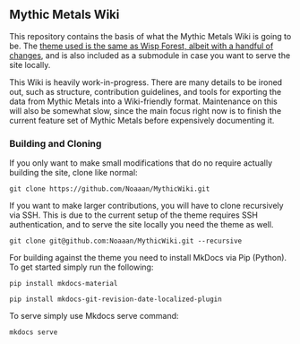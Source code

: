 ## Mythic Metals Wiki

This repository contains the basis of what the Mythic Metals Wiki is going to be. The [theme used is the same as Wisp Forest, albeit with a handful of changes](https://github.com/Noaaan/mythic-docs-theme), and is also included as a submodule in case you want to serve the site locally.

This Wiki is heavily work-in-progress. There are many details to be ironed out, such as structure, contribution guidelines, and tools for exporting the data from Mythic Metals into a Wiki-friendly format. Maintenance on this will also be somewhat slow, since the main focus right now is to finish the current feature set of Mythic Metals before expensively documenting it. 

### Building and Cloning

If you only want to make small modifications that do no require actually building the site, clone like normal:

`git clone https://github.com/Noaaan/MythicWiki.git`

If you want to make larger contributions, you will have to clone recursively via SSH. This is due to the current setup of the theme requires SSH authentication, and to serve the site locally you need the theme as well.

`git clone git@github.com:Noaaan/MythicWiki.git --recursive`

For building against the theme you need to install MkDocs via Pip (Python). To get started simply run the following:

`pip install mkdocs-material`

`pip install mkdocs-git-revision-date-localized-plugin`

To serve simply use Mkdocs serve command:

`mkdocs serve`
